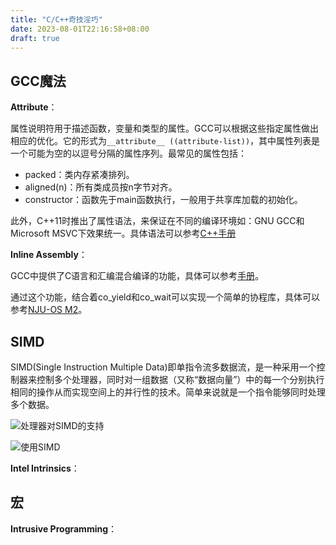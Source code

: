 ```yaml
---
title: "C/C++奇技淫巧"
date: 2023-08-01T22:16:58+08:00
draft: true
---
```


## GCC魔法

**Attribute**：

属性说明符用于描述函数，变量和类型的属性。GCC可以根据这些指定属性做出相应的优化。它的形式为`__attribute__ ((attribute-list))`，其中属性列表是一个可能为空的以逗号分隔的属性序列。最常见的属性包括：

- packed：类内存紧凑排列。
- aligned(n)：所有类成员按n字节对齐。
- constructor：函数先于main函数执行，一般用于共享库加载的初始化。

此外，C++11时推出了属性语法，来保证在不同的编译环境如：GNU GCC和Microsoft MSVC下效果统一。具体语法可以参考[C++手册](https://en.cppreference.com/w/cpp/language/attributes)

**Inline Assembly**：

GCC中提供了C语言和汇编混合编译的功能，具体可以参考[手册](https://www.ibiblio.org/gferg/ldp/GCC-Inline-Assembly-HOWTO.html)。

通过这个功能，结合着co_yield和co_wait可以实现一个简单的协程库，具体可以参考[NJU-OS M2](https://jyywiki.cn/OS/2022/labs/M2.html)。

## SIMD

SIMD(Single Instruction Multiple Data)即单指令流多数据流，是一种采用一个控制器来控制多个处理器，同时对一组数据（又称“数据向量”）中的每一个分别执行相同的操作从而实现空间上的并行性的技术。简单来说就是一个指令能够同时处理多个数据。

![处理器对SIMD的支持](https://pic3.zhimg.com/80/v2-42f84e676fb838f1e2aa2632d4ab0246_720w.webp)

![使用SIMD](https://pic2.zhimg.com/80/v2-a1490b3ffd4a96a09ed17e342d279635_720w.webp)

**Intel Intrinsics**：

## 宏

**Intrusive Programming**：
